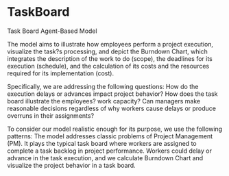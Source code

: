 # TaskBoard
Task Board Agent-Based Model

The model aims to illustrate how employees perform a project execution, visualize the task?s processing, and depict the Burndown Chart, which integrates the description of the work to do (scope), the deadlines for its execution (schedule), and the calculation of its costs and the resources required for its implementation (cost).

Specifically, we are addressing the following questions: How do the execution delays or advances impact project behavior? How does the task board illustrate the employees? work capacity? Can managers make reasonable decisions regardless of why workers cause delays or produce overruns in their assignments?

To consider our model realistic enough for its purpose, we use the following patterns: The model addresses classic problems of Project Management (PM). It plays the typical task board where workers are assigned to complete a task backlog in project performance. Workers could delay or advance in the task execution, and we calculate Burndown Chart and visualize the project behavior in a task board.
